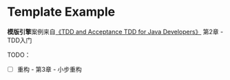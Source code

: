 # Template Example

**模版引擎**案例来自[《TDD and Acceptance TDD for Java Developers》](https://book.douban.com/subject/2292262/) 第2章 - TDD入门

TODO：
- [ ] 重构 - 第3章 - 小步重构